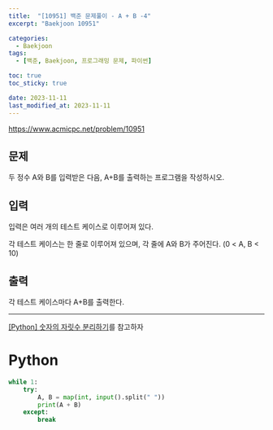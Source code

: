 ```yaml
---
title:  "[10951] 백준 문제풀이 - A + B -4"
excerpt: "Baekjoon 10951"

categories:
  - Baekjoon
tags:
  - [백준, Baekjoon, 프로그래밍 문제, 파이썬]

toc: true
toc_sticky: true

date: 2023-11-11
last_modified_at: 2023-11-11
---
```


https://www.acmicpc.net/problem/10951

## 문제
두 정수 A와 B를 입력받은 다음, A+B를 출력하는 프로그램을 작성하시오.

## 입력
입력은 여러 개의 테스트 케이스로 이루어져 있다.

각 테스트 케이스는 한 줄로 이루어져 있으며, 각 줄에 A와 B가 주어진다. (0 < A, B < 10)

## 출력
각 테스트 케이스마다 A+B를 출력한다.

------------------------

[[Python] 숫자의 자릿수 분리하기](https://98tech-savvy.github.io/python/Python-EOF/)를 참고하자

# Python

```py
while 1:
    try:
        A, B = map(int, input().split(" "))
        print(A + B)
    except:
        break
```